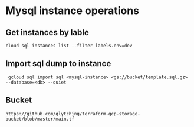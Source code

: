 # Mysql instance operations

## Get instances by lable 
```
cloud sql instances list --filter labels.env=dev
```
## Import sql dump to instance
```
 gcloud sql import sql <mysql-instance> <gs://bucket/template.sql.gz> --database=<db> --quiet
```

## Bucket
```
https://github.com/glytching/terraform-gcp-storage-bucket/blob/master/main.tf
```